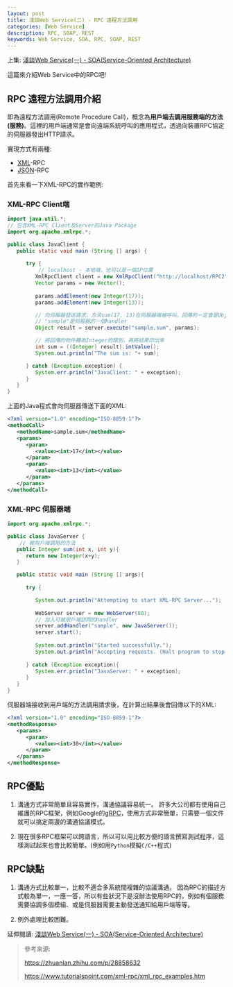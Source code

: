 ```yaml
---
layout: post
title: 淺談Web Service(二) - RPC 遠程方法調用
categories: [Web Service]
description: RPC, SOAP, REST
keywords: Web Service, SOA, RPC, SOAP, REST
---
```


上集: [淺談Web Service(一) - SOA(Service-Oriented Architecture)](https://ryanchen34057.github.io/2019/09/28/webServiceIntro/)

這篇來介紹Web Service中的RPC吧!

## RPC 遠程方法調用介紹
即為遠程方法調用(Remote Procedure Call)，概念為**用戶端去調用服務端的方法(服務)**。這裡的用戶端通常是會向遠端系統呼叫的應用程式，透過向裝置RPC協定的伺服器發出HTTP請求。

實現方式有兩種:

* [XML](https://en.wikipedia.org/wiki/XML)-RPC
* [JSON](https://en.wikipedia.org/wiki/JSON)-RPC

首先來看一下XML-RPC的實作範例:

### XML-RPC Client端
```java
import java.util.*;
// 包含XML-RPC Client及Server的Java Package
import org.apache.xmlrpc.*;

public class JavaClient {
   public static void main (String [] args) {
   
      try {
          // localhost - 本地端，也可以是一個IP位置
         XmlRpcClient client = new XmlRpcClient("http://localhost/RPC2"); 
         Vector params = new Vector();
         
         params.addElement(new Integer(17));
         params.addElement(new Integer(13));

         // 向伺服器發送請求，方法sum(17, 13)在伺服器端被呼叫，回傳的一定會是Object的物件
         // "sample"是伺服器的一個handler
         Object result = server.execute("sample.sum", params);

         // 將回傳的物件轉為Integer的類別，再將結果印出來
         int sum = ((Integer) result).intValue();
         System.out.println("The sum is: "+ sum);

      } catch (Exception exception) {
         System.err.println("JavaClient: " + exception);
      }
   }
}
```
上面的Java程式會向伺服器傳送下面的XML:
```xml
<?xml version="1.0" encoding="ISO-8859-1"?>
<methodCall>
   <methodName>sample.sum</methodName>
   <params>
      <param>
         <value><int>17</int></value>
      </param> 
      <param>
         <value><int>13</int></value>
      </param>
   </params>
</methodCall>
```

### XML-RPC 伺服器端
```java
import org.apache.xmlrpc.*;

public class JavaServer { 
    // 被用戶端調用的方法
   public Integer sum(int x, int y){
      return new Integer(x+y);
   }

   public static void main (String [] args){
   
      try {

         System.out.println("Attempting to start XML-RPC Server...");
         
         WebServer server = new WebServer(80);
         // 加入可被用戶端訪問的handler
         server.addHandler("sample", new JavaServer());
         server.start();
         
         System.out.println("Started successfully.");
         System.out.println("Accepting requests. (Halt program to stop.)");
         
      } catch (Exception exception){
         System.err.println("JavaServer: " + exception);
      }
   }
}
```

伺服器端接收到用戶端的方法調用請求後，在計算出結果後會回傳以下的XML:
```xml
<?xml version="1.0" encoding="ISO-8859-1"?>
<methodResponse>
   <params>
      <param>
         <value><int>30</int></value>
      </param>
   </params>
</methodResponse>
```

## RPC優點
1. 溝通方式非常簡單且容易實作，溝通協議容易統一。
許多大公司都有使用自己維護的RPC框架，例如Google的[gRPC](https://github.com/grpc/grpc)，使用方式非常簡單，只需要一個文件就可以搞定兩邊的溝通協議模式。

2. 現在很多RPC框架可以跨語言，所以可以用比較方便的語言撰寫測試程序，這樣測試起來也會比較簡單。(例如用`Python`模擬`C/C++`程式)

## RPC缺點
1. 溝通方式比較單一，比較不適合多系統間複雜的協議溝通。
因為RPC的描述方式較為單一，一應一答，所以有些狀況下是沒辦法使用RPC的，例如有個服務需要協調多個模組、或是伺服器需要主動發送通知給用戶端等等。

2. 例外處理比較困難。



延伸閱讀:
[淺談Web Service(一) - SOA(Service-Oriented Architecture)](https://ryanchen34057.github.io/2019/09/28/webServiceIntro/)



> 參考來源:
> 
> https://zhuanlan.zhihu.com/p/28858632
> 
> https://www.tutorialspoint.com/xml-rpc/xml_rpc_examples.htm